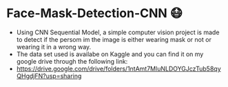# Face-Mask-Detection-CNN :mask:

- Using CNN Sequential Model, a simple computer vision project is made to detect if the persom im the image is either wearing mask or not or wearing it in a wrong way.
- The data set used is availabe on Kaggle and you can find it on my google drive through the following link:
-  https://drive.google.com/drive/folders/1ntAmt7MluNLDOYGJczTub58qyQHgdjFN?usp=sharing 
